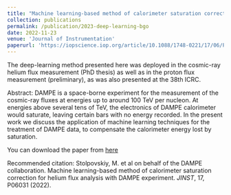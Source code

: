 ```yaml
---
title: "Machine learning-based method of calorimeter saturation correction for helium flux analysis with DAMPE experiment"
collection: publications
permalink: /publication/2023-deep-learning-bgo
date: 2022-11-23
venue: 'Journal of Instrumentation'
paperurl: 'https://iopscience.iop.org/article/10.1088/1748-0221/17/06/P06031'
---
```

The deep-learning method presented here was deployed in the cosmic-ray helium flux measurement (PhD thesis) as well as in the proton flux measurement (preliminary), as was also presented at the 38th ICRC.

Abstract: DAMPE is a space-borne experiment for the measurement of the cosmic-ray fluxes at energies up to around 100 TeV per nucleon. At energies above several tens of TeV, the electronics of DAMPE calorimeter would saturate, leaving certain bars with no energy recorded. In the present work we discuss the application of machine learning techniques for the treatment of DAMPE data, to compensate the calorimeter energy lost by saturation.

You can download the paper from [here](https://iopscience.iop.org/article/10.1088/1748-0221/17/06/P06031)

Recommended citation: Stolpovskiy, M. et al on behalf of the DAMPE collaboration. Machine learning-based method of calorimeter saturation correction for helium flux analysis with DAMPE experiment. <i>JINST</i>, 17, P06031 (2022). 